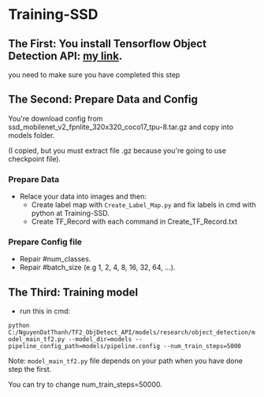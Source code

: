 # Training-SSD

## The First: You install Tensorflow Object Detection API: [my link](https://github.com/ThanhNguyenDat/Install-Tensorflow-Object-Detection-API).

you need to make sure you have completed this step

## The Second: Prepare Data and Config

You're download config from ssd_mobilenet_v2_fpnlite_320x320_coco17_tpu-8.tar.gz and copy into models folder. 

(I copied, but you must extract file .gz because you're going to use checkpoint file).

### Prepare Data

- Relace your data into images and then:
  - Create label map with `Create_Label_Map.py` and fix labels in cmd with python at Training-SSD.
  - Create TF_Record with each command in Create_TF_Record.txt

### Prepare Config file

- Repair #num_classes.
- Repair #batch_size (e.g 1, 2, 4, 8, 16, 32, 64, ...).

## The Third: Training model

- run this in cmd: 

`python C:/NguyenDatThanh/TF2_ObjDetect_API/models/research/object_detection/model_main_tf2.py --model_dir=models --pipeline_config_path=models/pipeline.config --num_train_steps=5000`

Note: `model_main_tf2.py` file depends on your path when you have done step the first.

You can try to change num_train_steps=50000.
